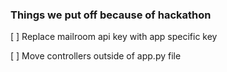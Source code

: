 ### Things we put off because of hackathon

[ ] Replace mailroom api key with app specific key

[ ] Move controllers outside of app.py file
